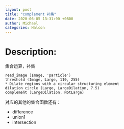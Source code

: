 ```yaml
---
layout: post
title: "complement 补集"
date: 2020-06-05 13:31:00 +0800
author: Michael
categories: Halcon
---
```


# Description:

集合运算，补集

	read_image (Image, 'particle')
	threshold (Image, Large, 110, 255)
	* Dilate regions with a circular structuring element
	dilation_circle (Large, LargeDilation, 7.5)
	complement (LargeDilation, NotLarge)


对应的其他的集合函数还有：

- difference 
- union1
- intersection